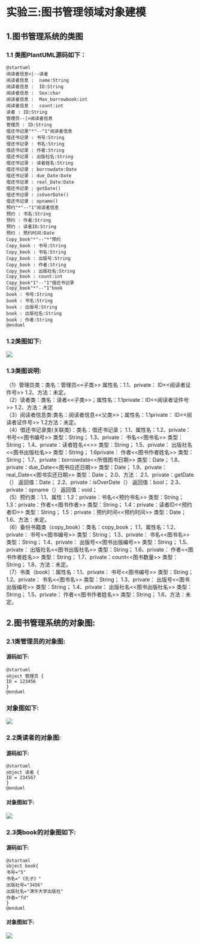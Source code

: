 # 实验三:图书管理领域对象建模
## 1.图书管理系统的类图
### 1.1 类图PlantUML源码如下：
```
@startuml
阅读者信息<|--读者
阅读者信息 :  name:String
阅读者信息 :  ID:String
阅读者信息 :  Sex:char
阅读者信息 :  Max_borrowbook:int
阅读者信息 :  count:int
读者 : ID:String
管理员--|>阅读者信息
管理员 : ID:String
借还书记录"*"--"1"阅读者信息
借还书记录 : 书号:String
借还书记录 : 书名:String
借还书记录 : 作者:String
借还书记录 : 出版社名:String
借还书记录 : 读者姓名:String
借还书记录 : borrowdate:Date
借还书记录 : due_Date:Date
借还书记录 : real_Date:Date
借还书记录 : getDate()
借还书记录 : isOverDate()
借还书记录 : opname()
预约"*"--"1"阅读者信息
预约 : 书名:String
预约 : 作者:String
预约 : 读者ID:String
预约 : 预约时间:Date
Copy_book"*"--"*"预约
Copy_book : 书号:String
Copy_book : 书名:String
Copy_book : 出版号:String
Copy_book : 作者:String
Copy_book : 出版社名:String
Copy_book : count:int
Copy_book"1"--"1"借还书记录
Copy_book"*"--"1"book
book : 书号:String
book : 书名:String
book : 出版号:String
book : 出版社名:String
book : 作者:String
@enduml
```
### 1.2类图如下:
![](.README_images/2.png)
### 1.3类图说明:
（1）管理员类：类名：管理员<<子类>> 属性名：1.1、private： ID<<阅读者证件号>> 1.2、方法：未定。<br/>
（2）读者类：类名：读者<<子类>>；属性名：1.1private：ID<<阅读者证件号>> 1.2、方法：未定<br/>
（3）阅读者信息类:类名：阅读者信息<<父类>>；属性名：1.1private： ID<<阅读者证件号>> 1.2方法：未定。<br/>
（4）借还书记录类(关联类)：类名：借还书记录； 1.1、属性名：1.2、private： 书号<<图书编号>> 类型：String； 1.3、private： 书名<<图书名>> 类型：String； 1.4、private：读者姓名<<>> 类型：String； 1.5、private： 出版社名<<图书出版社名>> 类型：String； 1.6private： 作者<<图书作者姓名>> 类型：String； 1.7、private：borrowdate<<所借图书日期>> 类型：Date； 1.8、private：due_Date<<图书应还日期>> 类型：Date； 1.9、private：real_Date<<图书实还日期>> 类型：Date； 2.0、方法： 2.1、private：getDate（） 返回值：Date； 2.2、private：isOverDate（） 返回值：bool； 2.3、private：opname（） 返回值：void；<br/>
（5）预约类：1.1、属性：1.2：private：书名<<预约书名>> 类型：String；1.3：private：作者<<图书作者>> 类型：String； 1.4：private：读者ID<<预约者ID>> 类型：String； 1.5：private：预约时间<<预约时间>> 类型：Date；1.6、方法：未定。<br/>
（6）备份书籍类（copy_book）：类名：copy_book； 1.1、属性名：1.2、private： 书号<<图书编号>> 类型：String； 1.3、private： 书名<<图书名>> 类型：String； 1.4、private： 出版号<<图书出版编号>> 类型：String； 1.5、private： 出版社名<<图书出版社名>> 类型：String； 1.6、private： 作者<<图书作者姓名>> 类型：String； 1.7、private：count<<图书数量>> 类型：String； 1.8、方法：未定。<br/>
（7）书类（book）：属性名：1.1、private： 书号<<图书编号>> 类型：String； 1.2、private： 书名<<图书名>> 类型：String； 1.3、private： 出版号<<图书出版编号>> 类型：String； 1.4、private： 出版社名<<图书出版社名>> 类型：String； 1.5、private： 作者<<图书作者姓名>> 类型：String； 1.6、方法：未定。<br/>
## 2.图书管理系统的对象图:
### 2.1类管理员的对象图:
#### 源码如下:
```
@startuml
object 管理员 {
ID = 123456
}
@enduml
```
### 对象图如下:
![](.README_images/7b80aa69.png)
### 2.2类读者的对象图:
#### 源码如下:
```
@startuml
object 读者 {
ID = 234567
}
@enduml
```
#### 对象图如下:
![](.README_images/3f455f3d.png)
### 2.3类book的对象图如下:
#### 源码如下:
```
@startuml
object book{
书号="5"
书名="《孔子》"
出版社号="3456"
出版社名="清华大学出版社"
作者="fd"
}
@enduml
```
#### 对象图如下:
![](.README_images/9cdd3e91.png)
